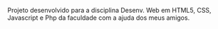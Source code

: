 Projeto desenvolvido para a disciplina Desenv. Web em HTML5, CSS, Javascript e Php da faculdade com a ajuda dos meus amigos.
